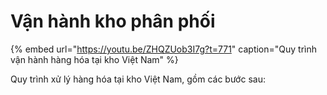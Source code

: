 # Vận hành kho phân phối

{% embed url="https://youtu.be/ZHQZUob3I7g?t=771" caption="Quy trình vận hành hàng hóa tại kho Việt Nam" %}

Quy trình xử lý hàng hóa tại kho Việt Nam, gồm các bước sau:

